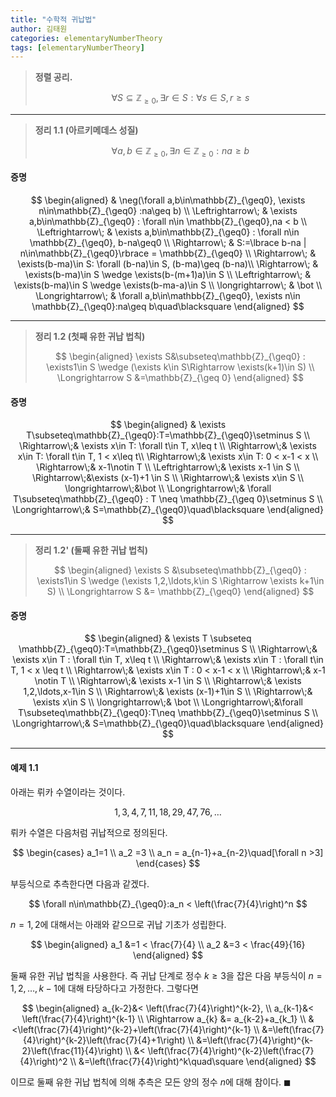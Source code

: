 ```yaml
---
title: "수학적 귀납법"
author: 김태원
categories: elementaryNumberTheory
tags: [elementaryNumberTheory]
---
```


> **정렬 공리.**
> 
> $$
> \forall S\subseteq\mathbb{Z}_{\geq0}, \exists r \in S : \forall s\in S,
> r\geq s
> $$

---

> **정리 1.1 (아르키메데스 성질)**
> 
> $$
> \forall a,b\in\mathbb{Z}_{\geq0}, \exists n\in\mathbb{Z}_{\geq 0} :
> na \geq b
> $$

#### 증명

$$
\begin{aligned}
& \neg(\forall a,b\in\mathbb{Z}_{\geq0}, \exists n\in\mathbb{Z}_{\geq0}
        :na\geq b) \\
\Leftrightarrow\; & \exists a,b\in\mathbb{Z}_{\geq0} : \forall n\in
\mathbb{Z}_{\geq0},na < b \\
\Leftrightarrow\; & \exists a,b\in\mathbb{Z}_{\geq0} : \forall n\in
\mathbb{Z}_{\geq0}, b-na\geq0 \\
\Rightarrow\; & S:=\lbrace b-na | n\in\mathbb{Z}_{\geq0}\rbrace = 
\mathbb{Z}_{\geq0} \\
\Rightarrow\; & \exists(b-ma)\in S: \forall (b-na)\in S, (b-ma)\geq (b-na)\\
\Rightarrow\; & \exists(b-ma)\in S \wedge \exists(b-(m+1)a)\in S \\
\Leftrightarrow\; & \exists(b-ma)\in S \wedge \exists(b-ma-a)\in S \\
\longrightarrow\; & \bot \\
\Longrightarrow\; & \forall a,b\in\mathbb{Z}_{\geq0}, \exists n\in
\mathbb{Z}_{\geq0}:na\geq b\quad\blacksquare
\end{aligned}
$$

---

> **정리 1.2 (첫째 유한 귀납 법칙)** 
>
> $$
> \begin{aligned}
> \exists S&\subseteq\mathbb{Z}_{\geq0} :
> \exists1\in S \wedge (\exists k\in S\Rightarrow \exists(k+1)\in S) \\
> \Longrightarrow S &=\mathbb{Z}_{\geq 0}
> \end{aligned}
> $$

#### 증명 

$$
\begin{aligned}
& \exists T\subseteq\mathbb{Z}_{\geq0}:T=\mathbb{Z}_{\geq0}\setminus S \\
\Rightarrow\;& \exists x\in T: \forall t\in T, x\leq t \\
\Rightarrow\;& \exists x\in T: \forall t\in T, 1 < x\leq t\\
\Rightarrow\;& \exists x\in T: 0 < x-1 < x \\
\Rightarrow\;& x-1\notin T \\
\Leftrightarrow\;& \exists x-1 \in S \\
\Rightarrow\;&\exists (x-1)+1 \in S \\
\Rightarrow\;& \exists x\in S \\
\longrightarrow\;&\bot \\
\Longrightarrow\;& \forall T\subseteq\mathbb{Z}_{\geq0} : T \neq 
\mathbb{Z}_{\geq 0}\setminus S \\
\Longrightarrow\;& S=\mathbb{Z}_{\geq0}\quad\blacksquare
\end{aligned}
$$ 

---

> **정리 1.2' (둘째 유한 귀납 법칙)**
> 
> $$
> \begin{aligned}
> \exists S &\subseteq\mathbb{Z}_{\geq0} : \exists1\in S \wedge
> (\exists 1,2,\ldots,k\in S \Rightarrow \exists k+1\in S) \\
> \Longrightarrow S &= \mathbb{Z}_{\geq0}
> \end{aligned}
> $$

#### 증명

$$
\begin{aligned}
& \exists T \subseteq \mathbb{Z}_{\geq0}:T=\mathbb{Z}_{\geq0}\setminus S \\
\Rightarrow\;& \exists x\in T : \forall t\in T, x\leq t \\
\Rightarrow\;& \exists x\in T : \forall t\in T, 1 < x \leq t \\
\Rightarrow\;& \exists x\in T : 0 < x-1 < x \\
\Rightarrow\;& x-1 \notin T \\
\Rightarrow\;& \exists x-1 \in S \\
\Rightarrow\;& \exists 1,2,\ldots,x-1\in S \\
\Rightarrow\;& \exists (x-1)+1\in S \\
\Rightarrow\;& \exists x\in S \\
\longrightarrow\;& \bot \\
\Longrightarrow\;&\forall T\subseteq\mathbb{Z}_{\geq0}:T\neq
\mathbb{Z}_{\geq0}\setminus S \\
\Longrightarrow\;& S=\mathbb{Z}_{\geq0}\quad\blacksquare
\end{aligned}
$$

---

#### 예제 1.1 

아래는 뤼카 수열이라는 것이다. 

$$
1, 3, 4, 7, 11, 18, 29, 47, 76,\ldots
$$

뤼카 수열은 다음처럼 귀납적으로 정의된다. 

$$
\begin{cases}
    a_1=1 \\
    a_2 =3 \\
    a_n = a_{n-1}+a_{n-2}\quad[\forall n >3]
\end{cases}
$$

부등식으로 추측한다면 다음과 같겠다.

$$
\forall n\in\mathbb{Z}_{\geq0}:a_n < \left(\frac{7}{4}\right)^n
$$

$n=1, 2$에 대해서는 아래와 같으므로 귀납 기초가 성립한다. 

$$
\begin{aligned}
a_1 &=1 < \frac{7}{4} \\
a_2 &=3 < \frac{49}{16}
\end{aligned}
$$

둘째 유한 귀납 법칙을 사용한다. 즉 귀납 단계로 정수 $k\geq 3$을 잡은
다음 부등식이 $n=1,2,\ldots,k-1$에 대해 타당하다고 가정한다. 그렇다면 

$$
\begin{aligned}
a_{k-2}&< \left(\frac{7}{4}\right)^{k-2}, \\
a_{k-1}&< \left(\frac{7}{4}\right)^{k-1} \\
\Rightarrow a_{k} &= a_{k-2}+a_{k_1}  \\
    &<\left(\frac{7}{4}\right)^{k-2}+\left(\frac{7}{4}\right)^{k-1} \\
    &=\left(\frac{7}{4}\right)^{k-2}\left(\frac{7}{4}+1\right) \\
    &=\left(\frac{7}{4}\right)^{k-2}\left(\frac{11}{4}\right) \\ 
    &< \left(\frac{7}{4}\right)^{k-2}\left(\frac{7}{4}\right)^2 \\
    &=\left(\frac{7}{4}\right)^k\quad\square
\end{aligned}
$$

이므로 둘째 유한 귀납 법칙에 의해 추측은 모든 양의 정수 $n$에 대해 참이다.
$\blacksquare$
